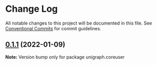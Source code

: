 # Change Log

All notable changes to this project will be documented in this file.
See [Conventional Commits](https://conventionalcommits.org) for commit guidelines.

## [0.1.1](https://github.com/TheExGenesis/unigraph-dev/compare/v0.1.0...v0.1.1) (2022-01-09)

**Note:** Version bump only for package unigraph.coreuser
